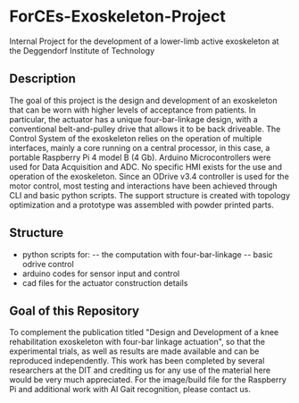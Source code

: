# ForCEs-Exoskeleton-Project
Internal Project for the development of a lower-limb active exoskeleton at the Deggendorf Institute of Technology

## Description
The goal of this project is the design and development of an exoskeleton that can be worn with higher levels of acceptance
from patients. In particular, the actuator has a unique four-bar-linkage design, with a conventional belt-and-pulley drive
that allows it to be back driveable. 
The Control System of the exoskeleton relies on the operation of multiple interfaces, mainly a core running on a central processor, 
in this case, a portable Raspberry Pi 4 model B (4 Gb). Arduino Microcontrollers were used for Data Acquisition and ADC.
No specific HMI exists for the use and operation of the exoskeleton. Since an ODrive v3.4 controller is used for the motor control,
most testing and interactions have been achieved through CLI and basic python scripts.
The support structure is created with topology optimization and a prototype was assembled with powder printed parts.

## Structure
- python scripts for:
-- the computation with four-bar-linkage 
-- basic odrive control
- arduino codes for sensor input and control
- cad files for the actuator construction details

## Goal of this Repository
To complement the publication titled "Design and Development of a knee rehabilitation exoskeleton with four-bar linkage actuation", so that the experimental trials, as well as results are made available and can be reproduced independently. This work has been completed by several researchers at the DIT and crediting us for any use of the material here would be very much appreciated.
For the image/build file for the Raspberry Pi and additional work with AI Gait recognition, please contact us.
